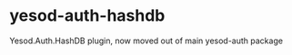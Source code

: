 yesod-auth-hashdb
=================

Yesod.Auth.HashDB plugin, now moved out of main yesod-auth package
